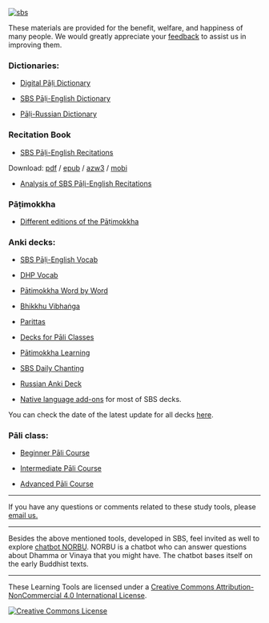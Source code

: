 
[![sbs](https://github.com/sasanarakkha/study-tools/assets/39419221/9dbb14c8-a207-4456-8be5-00646cac0d6b)](http://sasanarakkha.org/)


These materials are provided for the benefit, welfare, and happiness of many people. We would greatly appreciate your [feedback](https://docs.google.com/forms/d/e/1FAIpQLSeA7LgF9KnCGWw1_HysqKpgD4eg4Hjo3ZFG7GcL53nsIETDCw/viewform?) to assist us in improving them.

### Dictionaries:

- [Digital Pāḷi Dictionary](https://digitalpalidictionary.github.io/)

- [SBS Pāḷi-English Dictionary](https://sasanarakkha.github.io/study-tools/dict/sbs-pali-dictionary.html)

- [Pāḷi-Russian Dictionary](https://digitalpalidictionary.github.io/rus/)

<!-- - [Devamitta Pāḷi Study](https://sasanarakkha.github.io/study-tools/dict/dps.html) -->

### Recitation Book

- [SBS Pāḷi-English Recitations](https://sasanarakkha.org/2019/09/08/sbs-pali-english-recitations/)

Download: [pdf](https://github.com/sasanarakkha/pali-english-recitations/releases/latest/download/SBS_Pali-English_Recitations.pdf) / [epub](https://github.com/sasanarakkha/pali-english-recitations/releases/latest/download/SBS_Pali-English_Recitations.epub) / [azw3](https://github.com/sasanarakkha/pali-english-recitations/releases/latest/download/SBS_Pali-English_Recitations.azw3) / [mobi](https://github.com/sasanarakkha/pali-english-recitations/releases/latest/download/SBS_Pali-English_Recitations.mobi)

- [Analysis of SBS Pāḷi-English Recitations](https://sasanarakkha.github.io/study-tools/sbs-per-analysis.html)

### Pāṭimokkha

- [Different editions of the Pāṭimokkha](https://sasanarakkha.github.io/study-tools/patimokkha.html)

### Anki decks:

- [SBS Pāḷi-English Vocab](https://sasanarakkha.github.io/study-tools/anki-decks/sbs-pali-english-vocab.html)

- [DHP Vocab](https://sasanarakkha.github.io/study-tools/anki-decks/dhp-vocab.html)

- [Pātimokkha Word by Word](https://sasanarakkha.github.io/study-tools/anki-decks/patimokkha-word-by-word.html)

- [Bhikkhu Vibhaṅga](https://sasanarakkha.github.io/study-tools/anki-decks/vibhanga.html)

- [Parittas](https://sasanarakkha.github.io/study-tools/anki-decks/parittas.html)

- [Decks for Pāli Classes](https://sasanarakkha.github.io/study-tools/pali-class/update-anki-class.html)

- [Pātimokkha Learning](https://sasanarakkha.github.io/study-tools/anki-decks/patimokkha-learning.html)

- [SBS Daily Chanting](https://sasanarakkha.github.io/study-tools/anki-decks/sbs-daily-chanting.html)

- [Russian Anki Deck](https://sasanarakkha.github.io/study-tools/anki-decks/ru-pali-vocab.html)

- [Native language add-ons](https://sasanarakkha.github.io/study-tools/anki-decks/native.html) for most of SBS decks.

<!-- - [Sutta Piṭaka Vocab](https://sasanarakkha.github.io/study-tools/anki-decks/sutta-pitaka-vocab.html) -->

<!-- - [Roots](https://sasanarakkha.github.io/study-tools/anki-decks/roots.html) -->


You can check the date of the latest update for all decks  [here](https://github.com/sasanarakkha/study-tools/releases/latest).

<!-- - [DHP Learning](https://sasanarakkha.github.io/study-tools/anki-decks/dhp-learning.html) -->
<!-- - [Sutta Q&A](https://sasanarakkha.github.io/study-tools/anki-decks/sutta-q-a.html) -->
<!-- - [Ñāṇatiloka Buddhist Dictionary](https://sasanarakkha.github.io/study-tools/anki-decks/nanatiloka.html) -->
<!-- - [Reading Common Pāli Phrases](https://sasanarakkha.github.io/study-tools/anki-decks/reading-common-pali-phrases.html) -->

### Pāli class:

- [Beginner Pāli Course](https://sasanarakkha.github.io/study-tools/pali-class/pali-class.html)

- [Intermediate Pāli Course](https://sasanarakkha.github.io/study-tools/pali-class/pali-class-inter.html)

- [Advanced Pāli Course](https://sasanarakkha.github.io/study-tools/pali-class/pali-class-adv.html)

----------

If you have any questions or comments related to these study tools, please [email us.](mailto:studytools@sasanarakkha.org)

-----------

Besides the above mentioned tools, developed in SBS, feel invited as well to explore [chatbot NORBU](https://norbu-ai.org/ebt/). NORBU is a chatbot who can answer questions about Dhamma or Vinaya that you might have. The chatbot bases itself on the early Buddhist texts.

---

These Learning Tools are licensed under a [Creative Commons Attribution-NonCommercial 4.0 International License](http://creativecommons.org/licenses/by-nc/4.0/).

<a rel="license" href="http://creativecommons.org/licenses/by-nc/4.0/"><img alt="Creative Commons License" style="border-width:0" src="https://i.creativecommons.org/l/by-nc/4.0/88x31.png" /></a><br />

